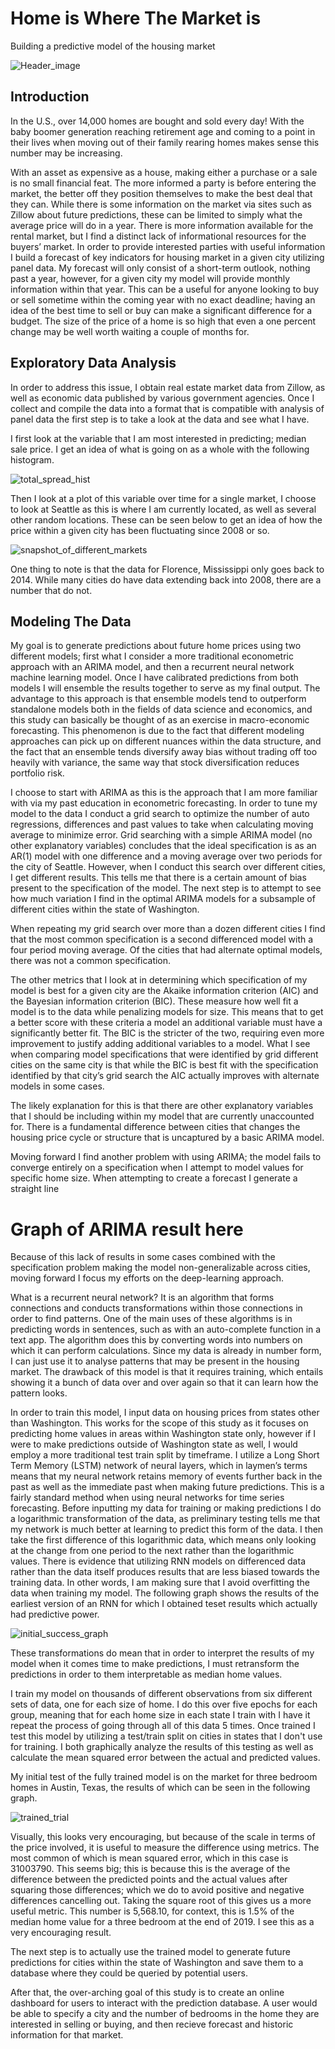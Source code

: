 # Home is Where The Market is
Building a predictive model of the housing market

![Header_image](images/for_sale_header1.jpg)

## Introduction

In the U.S., over 14,000 homes are bought and sold every day! With the baby boomer generation reaching retirement age and coming to a point in their lives when moving out of their family rearing homes makes sense this number may be increasing. 

With an asset as expensive as a house, making either a purchase or a sale is no small financial feat. The more informed a party is before entering the market, the better off they position themselves to make the best deal that they can. While there is some information on the market via sites such as Zillow about future predictions, these can be limited to simply what the average price will do in a year. There is more information available for the rental market, but I find a distinct lack of informational resources for the buyers’ market. In order to provide interested parties with useful information I build a forecast of key indicators for housing market in a given city utilizing panel data. My forecast will only consist of a short-term outlook, nothing past a year, however, for a given city my model will provide monthly information within that year. This can be a useful for anyone looking to buy or sell sometime within the coming year with no exact deadline; having an idea of the best time to sell or buy can make a significant difference for a budget. The size of the price of a home is so high that even a one percent change may be well worth waiting a couple of months for. 

## Exploratory Data Analysis

In order to address this issue, I obtain real estate market data from Zillow, as well as economic data published by various government agencies. Once I collect and compile the data into a format that is compatible with analysis of panel data the first step is to take a look at the data and see what I have. 

I first look at the variable that I am most interested in predicting; median sale price. I get an idea of what is going on as a whole with the following histogram.  

![total_spread_hist](images/tot_medprice.png)

Then I look at a plot of this variable over time for a single market, I choose to look at Seattle as this is where I am currently located, as well as several other random locations. These can be seen below to get an idea of how the price within a given city has been fluctuating since 2008 or so. 

![snapshot_of_different_markets](images/sample_cities_medprice.png)

One thing to note is that the data for Florence, Mississippi only goes back to 2014. While many cities do have data extending back into 2008, there are a number that do not.

## Modeling The Data

My goal is to generate predictions about future home prices using two different models; first what I consider a more traditional econometric approach with an ARIMA model, and then a recurrent neural network machine learning model. Once I have calibrated predictions from both models I will ensemble the results together to serve as my final output. The advantage to this approach is that ensemble models tend to outperform standalone models both in the fields of data science and economics, and this study can basically be thought of as an exercise in macro-economic forecasting. This phenomenon is due to the fact that different modeling approaches can pick up on different nuances within the data structure, and the fact that an ensemble tends diversify away bias without trading off too heavily with variance, the same way that stock diversification reduces portfolio risk. 

I choose to start with ARIMA as this is the approach that I am more familiar with via my past education in econometric forecasting. 
In order to tune my model to the data I conduct a grid search to optimize the number of auto regressions, differences and past values to take when calculating moving average to minimize error. Grid searching with a simple ARIMA model (no other explanatory variables) concludes that the ideal specification is as an AR(1) model with one difference and a moving average over two periods for the city of Seattle. However, when I conduct this search over different cities, I get different results. This tells me that there is a certain amount of bias present to the specification of the model. The next step is to attempt to see how much variation I find in the optimal ARIMA models for a subsample of different cities within the state of Washington. 

When repeating my grid search over more than a dozen different cities I find that the most common specification is a second differenced model with a four period moving average. Of the cities that had alternate optimal models, there was not a common specification. 

The other metrics that I look at in determining which specification of my model is best for a given city are the Akaike information criterion (AIC) and the Bayesian information criterion (BIC). These measure how well fit a model is to the data while penalizing models for size. This means that to get a better score with these criteria a model an additional variable must have a significantly better fit. The BIC is the stricter of the two, requiring even more improvement to justify adding additional variables to a model. What I see when comparing model specifications that were identified by grid different cities on the same city is that while the BIC is best fit with the specification identified by that city’s grid search the AIC actually improves with alternate models in some cases. 

The likely explanation for this is that there are other explanatory variables that I should be including within my model that are currently unaccounted for. There is a fundamental difference between cities that changes the housing price cycle or structure that is uncaptured by a basic ARIMA model.

Moving forward I find another problem with using ARIMA; the model fails to converge entirely on a specification when I attempt to model values for specific home size. When attempting to create a forecast I generate a straight line 

# Graph of ARIMA result here

Because of this lack of results in some cases combined with the specification problem making the model non-generalizable across cities, moving forward I focus my efforts on the deep-learning approach.

What is a recurrent neural network? It is an algorithm that forms connections and conducts transformations within those connections in order to find patterns. One of the main uses of these algorithms is in predicting words in sentences, such as with an auto-complete function in a text app. The algorithm does this by converting words into numbers on which it can perform calculations. Since my data is already in number form, I can just use it to analyse patterns that may be present in the housing market. The drawback of this model is that it requires training, which entails showing it a bunch of data over and over again so that it can learn how the pattern looks.

 In order to train this model, I input data on housing prices from states other than Washington. This works for the scope of this study as it focuses on predicting home values in areas within Washington state only, however if I were to make predictions outside of Washington state as well, I would employ a more traditional test train split by timeframe. I utilize a Long Short Term Memory (LSTM) network of neural layers, which in laymen’s terms means that my neural network retains memory of events further back in the past as well as the immediate past when making future predictions. This is a fairly standard method when using neural networks for time series forecasting. Before inputting my data for training or making predictions I do a logarithmic transformation of the data, as preliminary testing tells me that my network is much better at learning to predict this form of the data. I then take the first difference of this logarithmic data, which means only looking at the change from one period to the next rather than the logarithmic values. There is evidence that utilizing RNN models on differenced data rather than the data itself produces results that are less biased towards the training data. In other words, I am making sure that I avoid overfitting the data when training my model. The following graph shows the results of the earliest version of an RNN for which I obtained teset results which actually had predictive power.

![initial_success_graph](images/rnn_trial_run.png)

These transformations do mean that in order to interpret the results of my model when it comes time to make predictions, I must retransform the predictions in order to them interpretable as median home values. 

I train my model on thousands of different observations from six different sets of data, one for each size of home. I do this over five epochs for each group, meaning that for each home size in each state I train with I have it repeat the process of going through all of this data 5 times. 
Once trained I test this model by utilizing a test/train split on cities in states that I don't use for training. I both graphically analyze the results of this testing as well as calculate the mean squared error between the actual and predicted values. 

My initial test of the fully trained model is on the market for three bedroom homes in Austin, Texas, the results of which can be seen in the following graph.

![trained_trial](images/austin3.png)

Visually, this looks very encouraging, but because of the scale in terms of the price involved, it is useful to measure the difference using metrics. The most common of which is mean squared error, which in this case is 31003790. This seems big; this is because this is the average of the difference between the predicted points and the actual values after squaring those differences; which we do to avoid positive and negative differences cancelling out. Taking the square root of this gives us a more useful metric. This number is 5,568.10, for context, this is 1.5% of the median home value for a three bedroom at the end of 2019. I see this as a very encouraging result. 

The next step is to actually use the trained model to generate future predictions for cities within the state of Washington and save them to a database where they could be queried by potential users. 

After that, the over-arching goal of this study is to create an online dashboard for users to interact with the prediction database. A user would be able to specify a city and the number of bedrooms in the home they are interested in selling or buying, and then recieve forecast and historic information for that market. 
